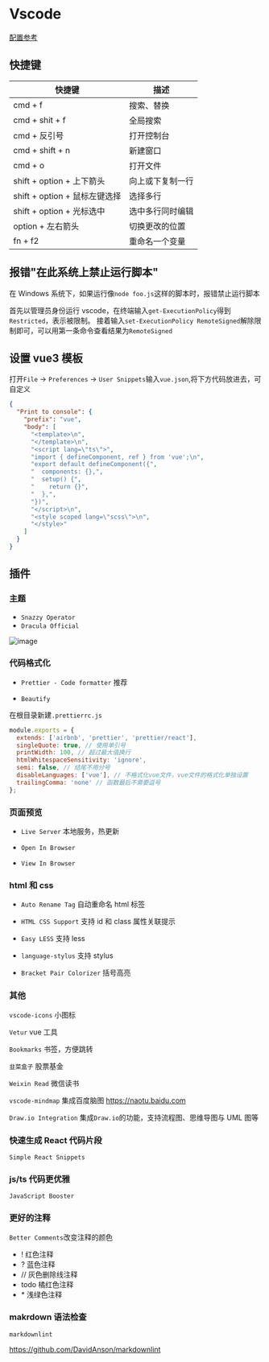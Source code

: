 # Vscode

[配置参考](https://juejin.cn/post/6844903826063884296)

## 快捷键

| 快捷键                        | 描述             |
| ----------------------------- | ---------------- |
| cmd + f                       | 搜索、替换       |
| cmd + shit + f                | 全局搜索         |
| cmd + 反引号                  | 打开控制台       |
| cmd + shift + n               | 新建窗口         |
| cmd + o                       | 打开文件         |
| shift + option + 上下箭头     | 向上或下复制一行 |
| shift + option + 鼠标左键选择 | 选择多行         |
| shift + option + 光标选中     | 选中多行同时编辑 |
| option + 左右箭头             | 切换更改的位置   |
| fn + f2                       | 重命名一个变量   |

## 报错"在此系统上禁止运行脚本"

在 Windows 系统下，如果运行像`node foo.js`这样的脚本时，报错禁止运行脚本

首先以管理员身份运行 vscode，在终端输入`get-ExecutionPolicy`得到`Restricted`，表示被限制。
接着输入`set-ExecutionPolicy RemoteSigned`解除限制即可，可以用第一条命令查看结果为`RemoteSigned`

## 设置 vue3 模板

打开`File` -> `Preferences` -> `User Snippets`输入`vue.json`,将下方代码放进去，可自定义

```json
{
  "Print to console": {
    "prefix": "vue",
    "body": [
      "<template>\n",
      "</template>\n",
      "<script lang=\"ts\">",
      "import { defineComponent, ref } from 'vue';\n",
      "export default defineComponent({",
      "  components: {},",
      "  setup() {",
      "    return {}",
      "  },",
      "})",
      "</script>\n",
      "<style scoped lang=\"scss\">\n",
      "</style>"
    ]
  }
}
```

## 插件

### 主题

- `Snazzy Operator`
- `Dracula Official`

![image](https://zghimg.oss-cn-beijing.aliyuncs.com/blog/1666418526.png)

### 代码格式化

- `Prettier - Code formatter` 推荐

- `Beautify`

在根目录新建`.prettierrc.js`

```js
module.exports = {
  extends: ['airbnb', 'prettier', 'prettier/react'],
  singleQuote: true, // 使用单引号
  printWidth: 100, // 超过最大值换行
  htmlWhitespaceSensitivity: 'ignore',
  semi: false, // 结尾不用分号
  disableLanguages: ['vue'], // 不格式化vue文件，vue文件的格式化单独设置
  trailingComma: 'none' // 函数最后不需要逗号
};
```

### 页面预览

- `Live Server` 本地服务，热更新

- `Open In Browser`

- `View In Browser`

### html 和 css

- `Auto Rename Tag` 自动重命名 html 标签

- `HTML CSS Support` 支持 id 和 class 属性关联提示

- `Easy LESS` 支持 less

- `language-stylus` 支持 stylus

- `Bracket Pair Colorizer` 括号高亮

### 其他

`vscode-icons` 小图标

`Vetur` vue 工具

`Bookmarks` 书签，方便跳转

`韭菜盒子` 股票基金

`Weixin Read` 微信读书

`vscode-mindmap` 集成百度脑图 <https://naotu.baidu.com>

`Draw.io Integration` 集成`Draw.io`的功能，支持流程图、思维导图与 UML 图等

### 快速生成 React 代码片段

`Simple React Snippets`

### js/ts 代码更优雅

`JavaScript Booster`

### 更好的注释

`Better Comments`改变注释的颜色

- ! 红色注释
- ? 蓝色注释
- // 灰色删除线注释
- todo 橘红色注释
- \* 浅绿色注释

### makrdown 语法检查

`markdownlint`

<https://github.com/DavidAnson/markdownlint>

